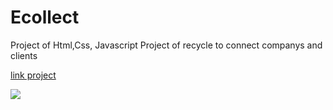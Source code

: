 # Ecollect

Project of Html,Css, Javascript
Project of recycle to connect companys and clients

<a href="https://eccollect.herokuapp.com/">link project</a>

<img src="https://drive.google.com/file/d/1A0ujNDk4simBVGKsTJBYQhgzUFEbz-iG/view?usp=sharing"/>
